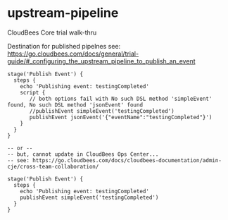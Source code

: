 # upstream-pipeline
CloudBees Core trial walk-thru

Destination for published pipelnes
 see: https://go.cloudbees.com/docs/general/trial-guide/#_configuring_the_upstream_pipeline_to_publish_an_event

    stage('Publish Event') {
      steps {
        echo 'Publishing event: testingCompleted'
        script {
           // both options fail with No such DSL method 'simpleEvent' found, No such DSL method 'jsonEvent' found
           //publishEvent simpleEvent('testingCompleted')
           publishEvent jsonEvent('{"eventName":"testingCompleted"}')
        }
      }
    }
    
    -- or --
    -- but, cannot update in CloudBees Ops Center...
    -- see: https://go.cloudbees.com/docs/cloudbees-documentation/admin-cje/cross-team-collaboration/
    
    stage('Publish Event') {
      steps {
        echo 'Publishing event: testingCompleted'
        publishEvent simpleEvent('testingCompleted')
      }
    }
